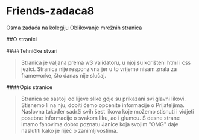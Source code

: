 # Friends-zadaca8
Osma zadaća na kolegiju Oblikovanje mrežnih stranica

##O stranici

####Tehničke stvari

>Stranica je valjana prema w3 validatoru, u njoj su korišteni html i css jezici. Stranica nije responzivna jer u to vrijeme nisam znala za frameworke, što danas nije slučaj.

####Opis stranice

>Stranica se sastoji od lijeve slike gdje su prikazani svi glavni likovi. Stisnemo li na nju, dobiti ćemo općenite informacije o Prijateljima. Naslovna također sadrži svih šest likova koje možemo stisnuti i vidjeti posebne informacije o svakom liku, ao i glumcu. S desne strane imamo fanovima dobro poznatu Janice koja svojim "OMG" daje naslutiti kako je riječ o zanimljivostima.
